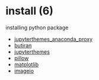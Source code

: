 # install (6)
installing python package

+ [jupyterthemes_anaconda_proxy](jupyterthemes_anaconda_proxy.ipynb)
+ [butiran](butiran.ipynb)
+ [jupyterthemes](jupyterthemes.ipynb)
+ [pillow](pillow.ipynb)
+ [matplotlib](matplotlib.ipynb)
+ [imageio](imageio.ipynb)

<!--
https://stackoverflow.com/a/56190436/9475509

https://pypi.org/project/Pillow/
https://pypi.org/project/imageio/
https://pypi.org/project/opencv-python/
https://stackoverflow.com/questions/26649716/how-to-show-pil-image-in-ipython-notebook
https://www.geeksforgeeks.org/reading-images-in-python/
-->
